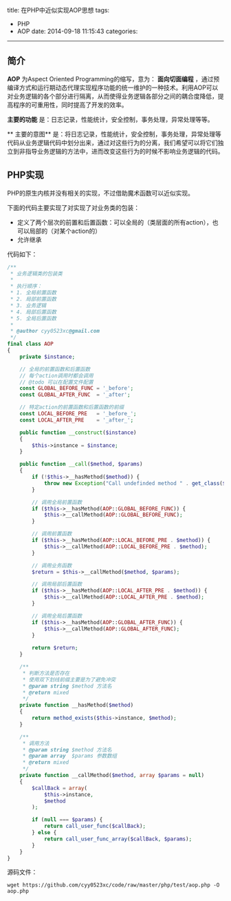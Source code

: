 title: 在PHP中近似实现AOP思想
tags:
  - PHP 
  - AOP 
date: 2014-09-18 11:15:43
categories: 

---

## 简介

**AOP** 为Aspect Oriented Programming的缩写，意为： **面向切面编程** ，通过预编译方式和运行期动态代理实现程序功能的统一维护的一种技术。利用AOP可以对业务逻辑的各个部分进行隔离，从而使得业务逻辑各部分之间的耦合度降低，提高程序的可重用性，同时提高了开发的效率。

**主要的功能** 是：日志记录，性能统计，安全控制，事务处理，异常处理等等。

** 主要的意图** 是：将日志记录，性能统计，安全控制，事务处理，异常处理等代码从业务逻辑代码中划分出来，通过对这些行为的分离，我们希望可以将它们独立到非指导业务逻辑的方法中，进而改变这些行为的时候不影响业务逻辑的代码。

## PHP实现 

PHP的原生内核并没有相关的实现，不过借助魔术函数可以近似实现。

下面的代码主要实现了对实现了对业务类的包装：

- 定义了两个层次的前置和后置函数：可以全局的（类层面的所有action），也可以局部的（对某个action的）
- 允许继承

<!--more-->

代码如下：

```php 
/** 
 * 业务逻辑类的包装类
 *
 * 执行顺序：
 * 1. 全局前置函数
 * 2. 局部前置函数
 * 3. 业务逻辑
 * 4. 局部后置函数
 * 5. 全局后置函数
 *
 * @author cyy0523xc@gmail.com
 */
final class AOP
{
    private $instance;

    // 全局的前置函数和后置函数
    // 每个action调用时都会调用
    // @todo 可以在配置文件配置
    const GLOBAL_BEFORE_FUNC = '_before';
    const GLOBAL_AFTER_FUNC  = '_after';

    // 特定action的前置函数和后置函数的前缀
    const LOCAL_BEFORE_PRE   = '_before_';
    const LOCAL_AFTER_PRE    = '_after_';

    public function __construct($instance)
    {
        $this->instance = $instance;
    }

    public function __call($method, $params)
    {
        if (!$this->__hasMethod($method)) {
            throw new Exception("Call undefinded method " . get_class($this->instance) . "::$method");
        }

        // 调用全局前置函数
        if ($this->__hasMethod(AOP::GLOBAL_BEFORE_FUNC)) {
            $this->__callMethod(AOP::GLOBAL_BEFORE_FUNC);
        }

        // 调用前置函数
        if ($this->__hasMethod(AOP::LOCAL_BEFORE_PRE . $method)) {
            $this->__callMethod(AOP::LOCAL_BEFORE_PRE . $method);
        }

        // 调用业务函数
        $return = $this->__callMethod($method, $params);

        // 调用局部后置函数
        if ($this->__hasMethod(AOP::LOCAL_AFTER_PRE . $method)) {
            $this->__callMethod(AOP::LOCAL_AFTER_PRE . $method);
        }

        // 调用全局后置函数
        if ($this->__hasMethod(AOP::GLOBAL_AFTER_FUNC)) {
            $this->__callMethod(AOP::GLOBAL_AFTER_FUNC);
        }
        
        return $return;
    }

    /**
     * 判断方法是否存在
     * 使用双下划线前缀主要是为了避免冲突
     * @param string $method 方法名
     * @return mixed
     */
    private function __hasMethod($method)
    {
        return method_exists($this->instance, $method);
    }

    /**
     * 调用方法
     * @param string $method 方法名
     * @param array  $params 参数数组
     * @return mixed
     */
    private function __callMethod($method, array $params = null)
    {
        $callBack = array(
            $this->instance,
            $method
        );

        if (null === $params) {
            return call_user_func($callBack);
        } else {
            return call_user_func_array($callBack, $params);
        }
    }
}

```

源码文件：

```
wget https://github.com/cyy0523xc/code/raw/master/php/test/aop.php -O aop.php  
```

